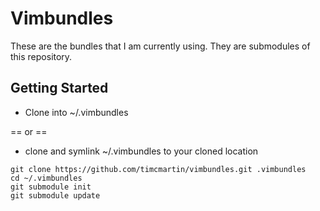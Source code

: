 # Vimbundles

These are the bundles that I am currently using.
They are submodules of this repository.

## Getting Started

* Clone into ~/.vimbundles

== or ==

* clone and symlink ~/.vimbundles to your cloned location

```
git clone https://github.com/timcmartin/vimbundles.git .vimbundles
cd ~/.vimbundles
git submodule init
git submodule update
```
